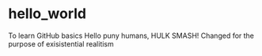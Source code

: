 # hello_world
To learn GitHub basics
Hello puny humans,
HULK SMASH!
Changed for the purpose of exisistential realitism
